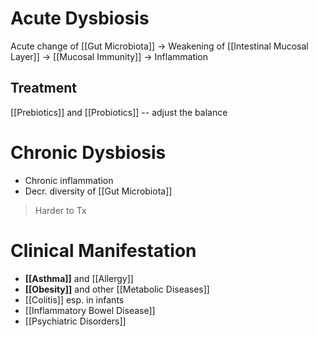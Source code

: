 # Acute Dysbiosis
Acute change of [[Gut Microbiota]] -> Weakening of [[Intestinal Mucosal Layer]] -> [[Mucosal Immunity]] -> Inflammation

## Treatment 
[[Prebiotics]] and [[Probiotics]] -- adjust the balance

# Chronic Dysbiosis
- Chronic inflammation
- Decr. diversity of [[Gut Microbiota]]
> Harder to Tx

# Clinical Manifestation
- **[[Asthma]]** and [[Allergy]]
- **[[Obesity]]** and other [[Metabolic Diseases]]
- [[Colitis]] esp. in infants
- [[Inflammatory Bowel Disease]]
- [[Psychiatric Disorders]]